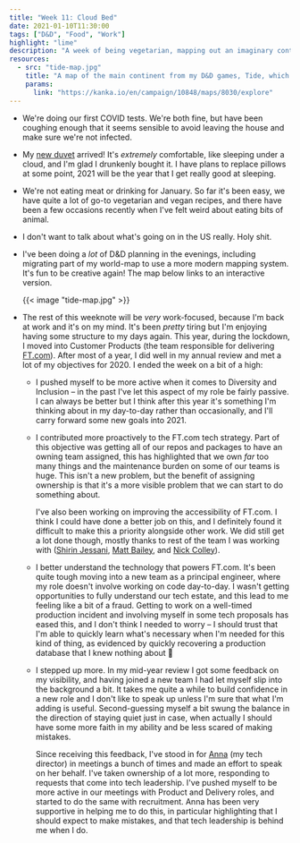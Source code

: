 ```yaml
---
title: "Week 11: Cloud Bed"
date: 2021-01-10T11:30:00
tags: ["D&D", "Food", "Work"]
highlight: "lime"
description: "A week of being vegetarian, mapping out an imaginary continent, meeting work objectives, and sleeping under a cloud."
resources:
  - src: "tide-map.jpg"
    title: "A map of the main continent from my D&D games, Tide, which includes mountain ranges and forests. The map is scattered with pins that link to further descriptions of map locations."
    params:
      link: "https://kanka.io/en/campaign/10848/maps/8030/explore"
---
```


  * We're doing our first COVID tests. We're both fine, but have been coughing enough that it seems sensible to avoid leaving the house and make sure we're not infected.

  * My [new duvet](/weeknotes/10/) arrived! It's _extremely_ comfortable, like sleeping under a cloud, and I'm glad I drunkenly bought it. I have plans to replace pillows at some point, 2021 will be the year that I get really good at sleeping.

  * We're not eating meat or drinking for January. So far it's been easy, we have quite a lot of go-to vegetarian and vegan recipes, and there have been a few occasions recently when I've felt weird about eating bits of animal.

  * I don't want to talk about what's going on in the US really. Holy shit.

  * I've been doing a _lot_ of D&D planning in the evenings, including migrating part of my world-map to use a more modern mapping system. It's fun to be creative again! The map below links to an interactive version.

    {{< image "tide-map.jpg" >}}

  * The rest of this weeknote will be _very_ work-focused, because I'm back at work and it's on my mind. It's been _pretty_ tiring but I'm enjoying having some structure to my days again. This year, during the lockdown, I moved into Customer Products (the team responsible for delivering [FT.com](https://www.ft.com/)). After most of a year, I did well in my annual review and met a lot of my objectives for 2020. I ended the week on a bit of a high:

    * I pushed myself to be more active when it comes to Diversity and Inclusion – in the past I've let this aspect of my role be fairly passive. I can always be better but I think after this year it's something I'm thinking about in my day-to-day rather than occasionally, and I'll carry forward some new goals into 2021.

    * I contributed more proactively to the FT.com tech strategy. Part of this objective was getting all of our repos and packages to have an owning team assigned, this has highlighted that we own _far_ too many things and the maintenance burden on some of our teams is huge. This isn't a new problem, but the benefit of assigning ownership is that it's a more visible problem that we can start to do something about.

      I've also been working on improving the accessibility of FT.com. I think I could have done a better job on this, and I definitely found it difficult to make this a priority alongside other work. We did still get a lot done though, mostly thanks to rest of the team I was working with ([Shirin Jessani](https://www.linkedin.com/in/shirinjessani), [Matt Bailey](https://www.brettandbailey.co.uk/), and [Nick Colley](https://nickcolley.co.uk/)).

    * I better understand the technology that powers FT.com. It's been quite tough moving into a new team as a principal engineer, where my role doesn't involve working on code day-to-day. I wasn't getting opportunities to fully understand our tech estate, and this lead to me feeling like a bit of a fraud. Getting to work on a well-timed production incident and involving myself in some tech proposals has eased this, and I don't think I needed to worry – I should trust that I'm able to quickly learn what's necessary when I'm needed for this kind of thing, as evidenced by quickly recovering a production database that I knew nothing about 🙈

    * I stepped up more. In my mid-year review I got some feedback on my visibility, and having joined a new team I had let myself slip into the background a bit. It takes me quite a while to build confidence in a new role and I don't like to speak up unless I'm sure that what I'm adding is useful. Second-guessing myself a bit swung the balance in the direction of staying quiet just in case, when actually I should have some more faith in my ability and be less scared of making mistakes.

      Since receiving this feedback, I've stood in for [Anna](https://www.annashipman.co.uk/) (my tech director) in meetings a bunch of times and made an effort to speak on her behalf. I've taken ownership of a lot more, responding to requests that come into tech leadership. I've pushed myself to be more active in our meetings with Product and Delivery roles, and started to do the same with recruitment. Anna has been very supportive in helping me to do this, in particular highlighting that I should expect to make mistakes, and that tech leadership is behind me when I do.
